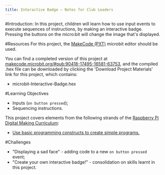 ```yaml
---
title: Interactive Badge — Notes for Club Leaders
---
```


#Introduction:
In this project, children will learn how to use input events to execute sequences of instructions, by making an interactive badge. Pressing the buttons on the micro:bit will change the image that's displayed.

#Resources
For this project, the [MakeCode (PXT)](http://jumpto.cc/pxt-new) microbit editor should be used.

You can find a completed version of this project at [makecode.microbit.org/#pub:90418-17495-16581-63753](https://makecode.microbit.org/#pub:90418-17495-16581-63753), and the compiled .hex file can be downloaded by clicking the 'Download Project Materials' link for this project, which contains:

+ microbit-Interactive-Badge.hex

#Learning Objectives
+ Inputs (`on button pressed`);
+ Sequencing instructions.

This project covers elements from the following strands of the [Raspberry Pi Digital Making Curriculum](http://rpf.io/curriculum):

+ [Use basic programming constructs to create simple programs.](https://www.raspberrypi.org/curriculum/programming/creator)

#Challenges
+ "Displaying a sad face" - adding code to a new `on button pressed` event;
+ "Create your own interactive badge!" - consolidation on skills learnt in this project.
